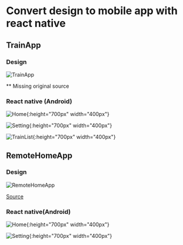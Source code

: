 # Convert design to mobile app with react native

## TrainApp

### Design
![TrainApp](https://gdurl.com/j1GF)

** Missing original source

### React native (Android)
![Home](https://gdurl.com/fAj8){:height="700px" width="400px"}

![Setting](https://gdurl.com/Xzxq){:height="700px" width="400px"}

![TrainList](https://gdurl.com/HB-u){:height="700px" width="400px"}

## RemoteHomeApp

### Design
![RemoteHomeApp](https://gdurl.com/EdYz)

[Source](https://dribbble.com/shots/4585243-Smart-Home-App-Ui)

### React native(Android)

![Home](https://gdurl.com/CRgE){:height="700px" width="400px"}

![Setting](https://gdurl.com/FYVV){:height="700px" width="400px"}